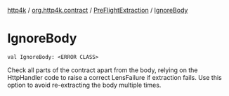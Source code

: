 [http4k](../../index.md) / [org.http4k.contract](../index.md) / [PreFlightExtraction](index.md) / [IgnoreBody](./-ignore-body.md)

# IgnoreBody

`val IgnoreBody: <ERROR CLASS>`

Check all parts of the contract apart from the body, relying on the HttpHandler code to raise a correct
LensFailure if extraction fails. Use this option to avoid re-extracting the body multiple times.

